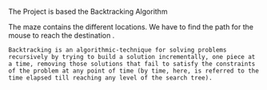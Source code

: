 The Project is based the Backtracking Algorithm

  The maze contains the different locations. We have to find the path for the mouse to reach the destination .

  
    Backtracking is an algorithmic-technique for solving problems recursively by trying to build a solution incrementally, one piece at a time, removing those solutions that fail to satisfy the constraints of the problem at any point of time (by time, here, is referred to the time elapsed till reaching any level of the search tree).

